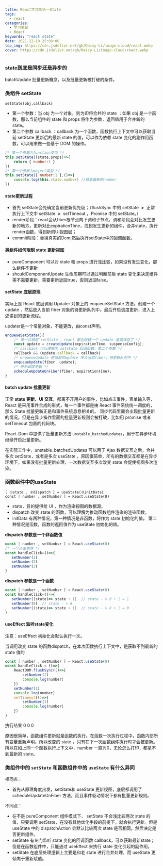 ```yaml
---
title: React学习笔记——State
tags: 
  - react
categories:
  - 学习笔记
  - React
keywords: "react state"
date: 2021-12-10 15:00:00
top_img: https://cdn.jsdelivr.net/gh/Daisy-Li/image-cloud/react.webp
cover: https://cdn.jsdelivr.net/gh/Daisy-Li/image-cloud/react.webp
---
```


### state到底是同步还是异步的

batchUpdate 批量更新概念，以及批量更新被打破的条件。


### 类组件 setState

```
setState(obj,callback)
```

- 第一个参数：当 obj 为一个对象，则为即将合并的 state ；如果 obj 是一个函数，那么当前组件的 state 和 props 将作为参数，返回值用于合并新的 state。
- 第二个参数 callback ：callback 为一个函数，函数执行上下文中可以获取当前 setState 更新后的最新 state 的值，可以作为依赖 state 变化的副作用函数，可以用来做一些基于 DOM 的操作。

``` js
/* 第一个参数为function类型 */ 
this.setState((state,props)=>{ 
    return { number:1 } 
}) 
/* 第一个参数为object类型 */ 
this.setState({ number:1 },()=>{ 
    console.log(this.state.number) //获取最新的number 
})
```

#### state更新过程

- 首先 setState会先确定当前更新优先级；（flushSync 中的 setState  **>**  正常执行上下文中 setState  **>**  setTimeout ，Promise 中的 setState。）
- render阶段：react会从fiber根节点向下调和子节点，调和阶段会对比发生更新的地方，更新对比expirationTime，找到发生更新的组件，合并state，执行render函数，得到新的UI视图层；
- commit阶段：替换真实的Dom,然后执行setState中的回调函数。

#### 类组件如何限制 state 更新视图

- pureComponent 可以对 state 和 props 进行浅比较，如果没有发生变化，那么组件不更新
- shouldComponentUpdate 生命周期可以通过判断前后 state 变化来决定组件需不需要更新，需要更新返回true，否则返回false。

#### setState 底层原理

实际上是 React 底层调用 Updater 对象上的 enqueueSetState 方法，创建一个 update ，然后放入当前 fiber 对象的待更新队列中，最后开启调度更新，进入上述讲到的更新流程。

updater是一个常量对象，不能更改，由const声明。

``` js
enqueueSetState(){ 
    /* 每一次调用`setState`，react 都会创建一个 update 里面保存了 */ 
    const update = createUpdate(expirationTime, suspenseConfig); 
    /* callback 可以理解为 setState 回调函数，第二个参数 */ 
    callback && (update.callback = callback) 
    /* enqueueUpdate 把当前的update 传入当前fiber，待更新队列中 */ 
    enqueueUpdate(fiber, update); 
    /* 开始调度更新 */ 
    scheduleUpdateOnFiber(fiber, expirationTime); 
}
```

#### batch update 批量更新

正常 **state 更新**、**UI 交互**，都离不开用户的事件，比如点击事件，表单输入等，React 是采用事件合成的形式，每一个事件都是由 React 事件系统统一调度的，那么 State 批量更新正是和事件系统息息相关的。
同步代码里面会出现批量更新的情况，但是在异步操作里面的批量更新规则会被打破，比如用 promise 或者 setTimeout 包裹的代码块。

React-Dom 中提供了批量更新方法 `unstable_batchedUpdates`，用于在异步环境继续开启批量更新。

在实际工作中，unstable_batchedUpdates 可以用于 Ajax 数据交互之后，合并多次 setState，或者是多次 useState 。原因很简单，所有的数据交互都是在异步环境下，如果没有批量更新处理，一次数据交互多次改变 state 会促使视图多次渲染。

### 函数组件中的useState

```
[ ①state , ②dispatch ] = useState(③initData)
const [ number , setNumber ] = React.useState(0)
```

- state，目的提供给 UI ，作为渲染视图的数据源。
- dispatch 改变 state 的函数，可以理解为推动函数组件渲染的渲染函数。
- initData 有两种情况，第一种情况是非函数，将作为 state 初始化的值。 第二种情况是函数，函数的返回值作为 useState 初始化的值。

**dispatch 参数是一个非函数值**

``` js
const [ number , setNumbsr ] = React.useState(0)
/* 一个点击事件 */
const handleClick=()=>{
   setNumber(1)
   setNumber(2)
   setNumber(3)
}
```

**dispatch 参数是一个函数**

``` js
const [ number , setNumbsr ] = React.useState(0)
const handleClick=()=>{
   setNumber((state)=> state + 1)  // state - > 0 + 1 = 1
   setNumber(8)  // state - > 8
   setNumber((state)=> state + 1)  // state - > 8 + 1 = 9
}
```

#### useEffect 监听state变化

注意：useEffect 初始化会默认执行一次。

当调用改变 state 的函数dispatch，在本次函数执行上下文中，是获取不到最新的 state 值的

``` js
const [ number , setNumber ] = React.useState(0) 
const handleClick = ()=>{ 
    ReactDOM.flushSync(()=>{ 
        setNumber(2) 
        console.log(number) 
    }) 
    setNumber(1) 
    console.log(number) 
    setTimeout(()=>{ 
        setNumber(3) 
        console.log(number) 
    }) 
}
```
执行结果 0 0 0

原因很简单，函数组件更新就是函数的执行，在函数一次执行过程中，函数内部所有变量重新声明，所以改变的 state ，只有在下一次函数组件执行时才会被更新。所以在如上同一个函数执行上下文中，number 一直为0，无论怎么打印，都拿不到最新的 state。

### 类组件中的 `setState` 和函数组件中的 `useState` 有什么异同

相同点：
- 首先从原理角度出发，setState和 useState 更新视图，底层都调用了 scheduleUpdateOnFiber 方法，而且事件驱动情况下都有批量更新规则。

不同点：

-   在不是 pureComponent 组件模式下， setState 不会浅比较两次 state 的值，只要调用 setState，在没有其他优化手段的前提下，就会执行更新。但是 useState 中的 dispatchAction 会默认比较两次 state 是否相同，然后决定是否更新组件。
-   setState 有专门监听 state 变化的回调函数 callback，可以获取最新state；但是在函数组件中，只能通过 useEffect 来执行 state 变化引起的副作用。
-   setState 在底层处理逻辑上主要是和老 state 进行合并处理，而 useState 更倾向于重新赋值。